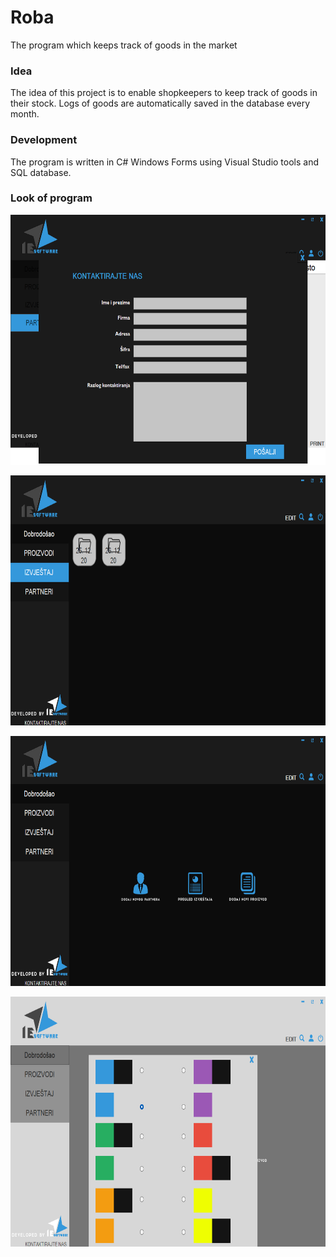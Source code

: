 # Roba
The program which keeps track of goods in the market

### Idea
The idea of this project is to enable shopkeepers to keep track of goods in their stock. Logs of goods are automatically saved in the database every month.

### Development
The program is written in C# Windows Forms using Visual Studio tools and SQL database.

### Look of program
<p align="center">
<img src="https://github.com/Hury999/Roba/blob/master/SlikeIE/ie%20sofware.png?raw=true" width="700" height="400" />
</[>

<p align="center">
<img src="https://github.com/Hury999/Roba/blob/master/SlikeIE/ie%20sofware2.png?raw=true" width="700" height="400" />
</[>

<p align="center">
<img src="https://github.com/Hury999/Roba/blob/master/SlikeIE/ie%20sofware3.png?raw=true" width="700" height="400" />
</[>

<p align="center">
<img src="https://github.com/Hury999/Roba/blob/master/SlikeIE/ie%20sofware4.png?raw=true" width="700" height="400" />
</[>
